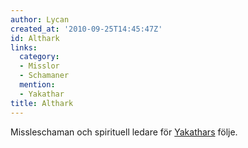 ```yaml
---
author: Lycan
created_at: '2010-09-25T14:45:47Z'
id: Althark
links:
  category:
  - Misslor
  - Schamaner
  mention:
  - Yakathar
title: Althark
---
```


Missleschaman och spirituell ledare för [Yakathars] följe.

  [Yakathars]: Yakathar